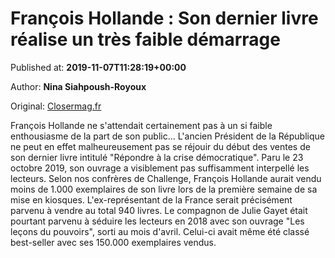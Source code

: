 
# François Hollande : Son dernier livre réalise un très faible démarrage

Published at: **2019-11-07T11:28:19+00:00**

Author: **Nina Siahpoush-Royoux**

Original: [Closermag.fr](https://www.closermag.fr/politique/francois-hollande-son-dernier-livre-realise-un-tres-faible-demarrage-1045896)

François Hollande ne s'attendait certainement pas à un si faible enthousiasme de la part de son public... L'ancien Président de la République ne peut en effet malheureusement pas se réjouir du début des ventes de son dernier livre intitulé "Répondre à la crise démocratique". Paru le 23 octobre 2019, son ouvrage a visiblement pas suffisamment interpellé les lecteurs.
Selon nos confrères de Challenge, François Hollande aurait vendu moins de 1.000 exemplaires de son livre lors de la première semaine de sa mise en kiosques. L'ex-représentant de la France serait précisément parvenu à vendre au total 940 livres. Le compagnon de Julie Gayet était pourtant parvenu à séduire les lecteurs en 2018 avec son ouvrage "Les leçons du pouvoirs", sorti au mois d'avril. Celui-ci avait même été classé best-seller avec ses 150.000 exemplaires vendus.
